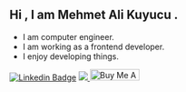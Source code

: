 ## Hi , I am Mehmet Ali Kuyucu . 
- I am computer engineer.
- I am working as a frontend developer.
- I enjoy developing things.


[![Linkedin Badge](https://img.shields.io/badge/-Linkedin-blue?style=flat-quare&labelColor=black&logo=linkedin&logoColor=white&link=link)](https://www.linkedin.com/in/mehmetalikuyucu/)
 <a href="https://github.com/mehmetalikuyucu/github-profile-views-counter">
  <img src="https://komarev.com/ghpvc/?username=mehmetalikuyucu&color=blue">
</a>
<a href="https://www.buymeacoffee.com/mehmetalikuyucu" target="_blank"><img src="https://cdn.buymeacoffee.com/buttons/default-orange.png"  height="20" width="87" alt="Buy Me A Coffee"></a>
